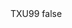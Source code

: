 <?xml version="1.0" encoding="UTF-8"?>
<CustomMetadata xmlns="http://soap.sforce.com/2006/04/metadata">
    <label>TXU99</label>
    <protected>false</protected>
</CustomMetadata>
